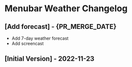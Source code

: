 # Menubar Weather Changelog

## [Add forecast] - {PR_MERGE_DATE}

- Add 7-day weather forecast
- Add screencast

## [Initial Version] - 2022-11-23
